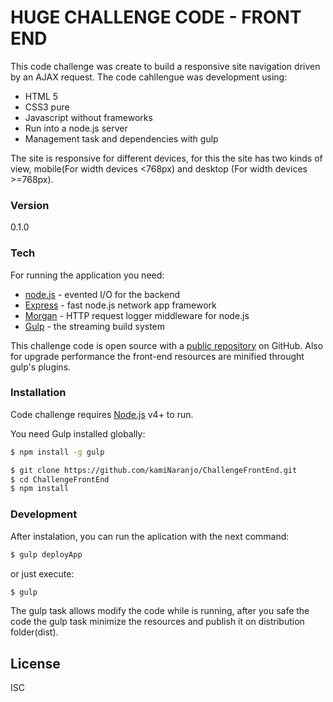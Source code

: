 # HUGE CHALLENGE CODE - FRONT END

This code challenge was create to build a responsive site navigation driven by an AJAX request.
The code cahllengue was development using:

  - HTML 5
  - CSS3 pure
  - Javascript without frameworks
  - Run into a node.js server
  - Management task and dependencies with gulp

The site is responsive for different devices, for this the site has two kinds of view, mobile(For width devices <768px) and desktop (For width devices >=768px).

### Version
0.1.0

### Tech

For running the application you need:

* [node.js] - evented I/O for the backend
* [Express] - fast node.js network app framework 
* [Morgan] - HTTP request logger middleware for node.js
* [Gulp]  - the streaming build system

This challenge code is open source with a [public repository][challenge]
 on GitHub. Also for upgrade performance the front-end resources are minified throught gulp's plugins.

### Installation

Code challenge requires [Node.js](https://nodejs.org/) v4+ to run.

You need Gulp installed globally:

```sh
$ npm install -g gulp
```

```sh
$ git clone https://github.com/kamiNaranjo/ChallengeFrontEnd.git
$ cd ChallengeFrontEnd
$ npm install 
```
### Development
After instalation, you can run the aplication with the next command:

```sh
$ gulp deployApp
```
or just execute:
```sh
$ gulp
```
The gulp task allows modify the code while is running, after you safe the code the gulp task minimize the resources and publish it on distribution folder(dist).

License
----

ISC

   [challenge]: <https://github.com/kamiNaranjo/ChallengeFrontEnd>
   [git-repo-url]: <https://github.com/kamiNaranjo/ChallengeFrontEnd.git>
   [node.js]: <http://nodejs.org>
   [express]: <http://expressjs.com>
   [Gulp]: <http://gulpjs.com>
   [Morgan]:<https://github.com/expressjs/morgan>
